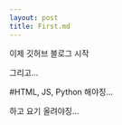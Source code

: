 ```yaml
---
layout: post
title: First.md
---
```


이제 깃허브 블로그 시작

그리고...

#HTML, JS, Python 해야징...

하고 요기 올려야징...
